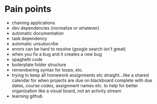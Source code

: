 # Pain points
- chaining applications
- dev dependencies (normalize or whatever)
- automatic documentation
- task dependency
- automatic unsubscribe
- errors can be hard to resolve (google search isn't great)
- when you fix a bug and it creates a new bug
- spaghetti code
- boilerplate folder structure
- remembering syntax for loops, etc.
- trying to keep all homework assignments etc straight...like a shared calendar for when projects are due on blackboard complete with due dates, course codes, assignment names etc. to help for better organization like a visual board, not an activity stream
- learning github
